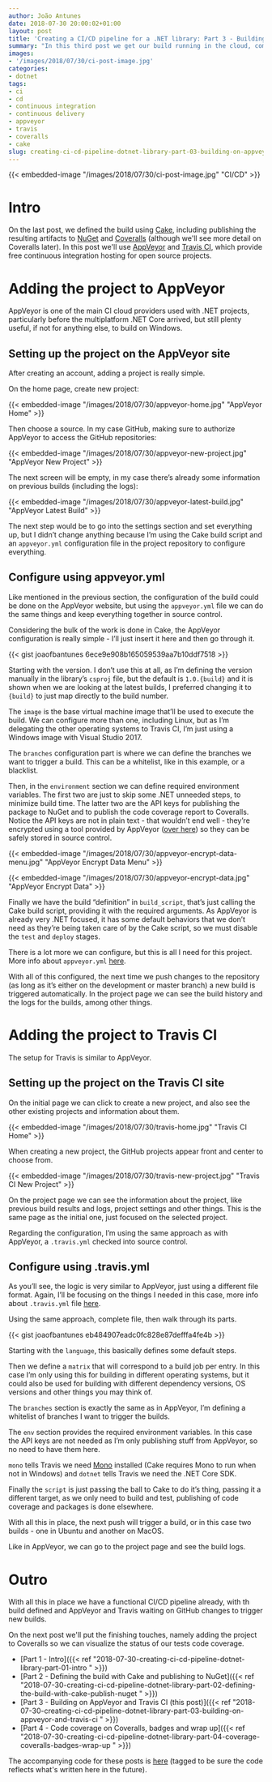 ```yaml
---
author: João Antunes
date: 2018-07-30 20:00:02+01:00
layout: post
title: 'Creating a CI/CD pipeline for a .NET library: Part 3 - Building on AppVeyor and Travis CI'
summary: "In this third post we get our build running in the cloud, compiling and testing in Windows, Linux and MacOS."
images:
- '/images/2018/07/30/ci-post-image.jpg'
categories:
- dotnet
tags:
- ci
- cd
- continuous integration
- continuous delivery
- appveyor
- travis
- coveralls
- cake
slug: creating-ci-cd-pipeline-dotnet-library-part-03-building-on-appveyor-and-travis-ci
---
```


{{< embedded-image "/images/2018/07/30/ci-post-image.jpg" "CI/CD" >}}

# Intro
On the last post, we defined the build using [Cake](https://cakebuild.net/), including publishing the resulting artifacts to [NuGet](https://www.nuget.org/) and [Coveralls](https://coveralls.io/) (although we'll see more detail on Coveralls later). In this post we'll use [AppVeyor](https://www.appveyor.com/) and [Travis CI](https://travis-ci.org/), which provide free continuous integration hosting for open source projects.

# Adding the project to AppVeyor
AppVeyor is one of the main CI cloud providers used with .NET projects, particularly before the multiplatform .NET Core arrived, but still plenty useful, if not for anything else, to build on Windows.

## Setting up the project on the AppVeyor site
After creating an account, adding a project is really simple. 

On the home page, create new project:

{{< embedded-image "/images/2018/07/30/appveyor-home.jpg" "AppVeyor Home" >}}

Then choose a source. In my case GitHub, making sure to authorize AppVeyor to access the GitHub repositories:

{{< embedded-image "/images/2018/07/30/appveyor-new-project.jpg" "AppVeyor New Project" >}}

The next screen will be empty, in my case there’s already some information on previous builds (including the logs):

{{< embedded-image "/images/2018/07/30/appveyor-latest-build.jpg" "AppVeyor Latest Build" >}}

The next step would be to go into the settings section and set everything up, but I didn’t change anything because I’m using the Cake build script and an `appveyor.yml` configuration file in the project repository to configure everything.

## Configure using appveyor.yml

Like mentioned in the previous section, the configuration of the build could be done on the AppVeyor website, but using the `appveyor.yml` file we can do the same things and keep everything together in source control.

Considering the bulk of the work is done in Cake, the AppVeyor configuration is really simple - I’ll just insert it here and then go through it.

{{< gist joaofbantunes 6ece9e908b165059539aa7b10ddf7518 >}}

Starting with the version. I don’t use this at all, as I’m defining the version manually in the library’s `csproj` file, but the default is `1.0.{build}` and it is shown when we are looking at the latest builds, I preferred changing it to `{build}` to just map directly to the build number.

The `image` is the base virtual machine image that’ll be used to execute the build. We can configure more than one, including Linux, but as I’m delegating the other operating systems to Travis CI, I’m just using a Windows image with Visual Studio 2017.

The `branches` configuration part is where we can define the branches we want to trigger a build. This can be a whitelist, like in this example, or a blacklist.

Then, in the `environment` section we can define required environment variables. The first two are just to skip some .NET unneeded steps, to minimize build time. The latter two are the API keys for publishing the package to NuGet and to publish the code coverage report to Coveralls. Notice the API keys are not in plain text - that wouldn’t end well - they’re encrypted using a tool provided by AppVeyor ([over here](https://ci.appveyor.com/tools/encrypt)) so they can be safely stored in source control.

{{< embedded-image "/images/2018/07/30/appveyor-encrypt-data-menu.jpg" "AppVeyor Encrypt Data Menu" >}}

{{< embedded-image "/images/2018/07/30/appveyor-encrypt-data.jpg" "AppVeyor Encrypt Data" >}}

Finally we have the build “definition” in `build_script`, that’s just calling the Cake build script, providing it with the required arguments. As AppVeyor is already very .NET focused, it has some default behaviors that we don’t need as they’re being taken care of by the Cake script, so we must disable the `test` and `deploy` stages.

There is a lot more we can configure, but this is all I need for this project. More info about `appveyor.yml` [here](https://www.appveyor.com/docs/appveyor-yml/).

With all of this configured, the next time we push changes to the repository (as long as it’s either on the development or master branch) a new build is triggered automatically. In the project page we can see the build history and the logs for the builds, among other things.

# Adding the project to Travis CI
The setup for Travis is similar to AppVeyor.

## Setting up the project on the Travis CI site
On the initial page we can click to create a new project, and also see the other existing projects and information about them.

{{< embedded-image "/images/2018/07/30/travis-home.jpg" "Travis CI Home" >}}

When creating a new project, the GitHub projects appear front and center to choose from.

{{< embedded-image "/images/2018/07/30/travis-new-project.jpg" "Travis CI New Project" >}}

On the project page we can see the information about the project, like previous build results and logs, project settings and other things. This is the same page as the initial one, just focused on the selected project.

Regarding the configuration, I’m using the same approach as with AppVeyor, a `.travis.yml` checked into source control.

## Configure using .travis.yml

As you’ll see, the logic is very similar to AppVeyor, just using a different file format. Again, I’ll be focusing on the things I needed in this case, more info about `.travis.yml` file [here](https://docs.travis-ci.com/user/customizing-the-build/).

Using the same approach, complete file, then walk through its parts.

{{< gist joaofbantunes eb484907eadc0fc828e87defffa4fe4b >}}

Starting with the `language`, this basically defines some default steps.

Then we define a `matrix` that will correspond to a build job per entry. In this case I’m only using this for building in different operating systems, but it could also be used for building with different dependency versions, OS versions and other things you may think of.

The `branches` section is exactly the same as in AppVeyor, I’m defining a whitelist of branches I want to trigger the builds.

The `env` section provides the required environment variables. In this case the API keys are not needed as I’m only publishing stuff from AppVeyor, so no need to have them here.

`mono` tells Travis we need [Mono](https://www.mono-project.com/) installed (Cake requires Mono to run when not in Windows) and `dotnet` tells Travis we need the .NET Core SDK.

Finally the `script` is just passing the ball to Cake to do it’s thing, passing it a different target, as we only need to build and test, publishing of code coverage and packages is done elsewhere.

With all this in place, the next push will trigger a build, or in this case two builds - one in Ubuntu and another on MacOS.

Like in AppVeyor, we can go to the project page and see the build logs.

# Outro
With all this in place we have a functional CI/CD pipeline already, with th build defined and AppVeyor and Travis waiting on GitHub changes to trigger new builds.

On the next post we'll put the finishing touches, namely adding the project to Coveralls so we can visualize the status of our tests code coverage.

- [Part 1 - Intro]({{< ref "2018-07-30-creating-ci-cd-pipeline-dotnet-library-part-01-intro " >}})
- [Part 2 - Defining the build with Cake and publishing to NuGet]({{< ref "2018-07-30-creating-ci-cd-pipeline-dotnet-library-part-02-defining-the-build-with-cake-publish-nuget " >}})
- [Part 3 - Building on AppVeyor and Travis CI (this post)]({{< ref "2018-07-30-creating-ci-cd-pipeline-dotnet-library-part-03-building-on-appveyor-and-travis-ci " >}})
- [Part 4 - Code coverage on Coveralls, badges and wrap up]({{< ref "2018-07-30-creating-ci-cd-pipeline-dotnet-library-part-04-coverage-coveralls-badges-wrap-up " >}})

The accompanying code for these posts is [here](https://github.com/CodingMilitia/GrpcExtensions/tree/july-blog-post) (tagged to be sure the code reflects what's written here in the future).